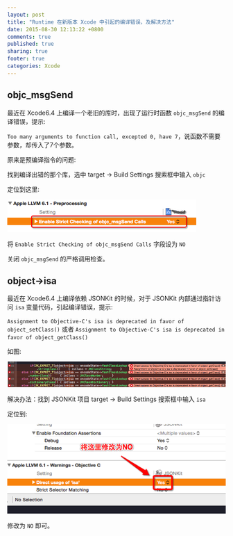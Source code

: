 ```yaml
---
layout: post
title: "Runtime 在新版本 Xcode 中引起的编译错误，及解决方法"
date: 2015-08-30 12:13:22 +0800
comments: true
published: true
sharing: true
footer: true
categories: Xcode
---
```



## objc_msgSend

最近在 Xcode6.4 上编译一个老旧的库时，出现了运行时函数 `objc_msgSend` 的编译错误，提示:

`Too many arguments to function call, excepted 0, have 7`，说函数不需要参数，却传入了7个参数。

原来是预编译指令的问题:

找到编译出错的那个库，选中 target -> Build Settings 搜索框中输入 `objc`

定位到这里:

![msgSend_fix](/images/refered/runtime_msgsend_fix.png)

将 `Enable Strict Checking of objc_msgSend Calls`  字段设为 `NO`

关闭 `objc_msgSend` 的严格调用检查。

## object->isa

最近在 Xcode6.4 上编译依赖 JSONKit 的时候，对于 JSONKit 内部通过指针访问 `isa` 变量代码，引起编译错误，提示:

`Assignment to Objective-C's isa is deprecated in favor of object_setClass()` 或者 `Assignment to Objective-C's isa is deprecated in favor of object_getClass()`

如图:

![isa_err](/images/refered/runtime_isa_error.png)

解决办法：找到 JSONKit 项目 target -> Build Settings 搜索框中输入 `isa`

定位到:

![isa_err](/images/refered/runtime_isa_fix.png)

修改为 `NO` 即可。





